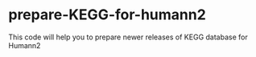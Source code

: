 # prepare-KEGG-for-humann2
This code will help you to prepare newer releases of KEGG database for Humann2
